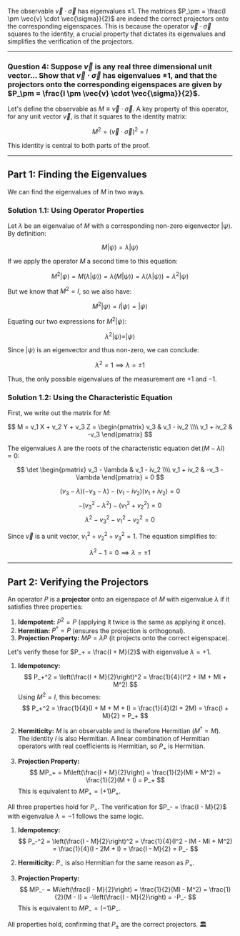 The observable $\vec{v} \cdot \vec{\sigma}$ has eigenvalues $\pm 1$. The matrices $P_\pm = \frac{I \pm \vec{v} \cdot \vec{\sigma}}{2}$ are indeed the correct projectors onto the corresponding eigenspaces. This is because the operator $\vec{v} \cdot \vec{\sigma}$ squares to the identity, a crucial property that dictates its eigenvalues and simplifies the verification of the projectors.

***

### **Question 4: Suppose $\vec{v}$ is any real three dimensional unit vector... Show that $\vec{v} \cdot \vec{\sigma}$ has eigenvalues $\pm 1$, and that the projectors onto the corresponding eigenspaces are given by $P_\pm = \frac{I \pm \vec{v} \cdot \vec{\sigma}}{2}$.**

Let's define the observable as $M \equiv \vec{v} \cdot \vec{\sigma}$. A key property of this operator, for any unit vector $\vec{v}$, is that it squares to the identity matrix:

$$M^2 = (\vec{v} \cdot \vec{\sigma})^2 = I$$

This identity is central to both parts of the proof.

---

## **Part 1: Finding the Eigenvalues**

We can find the eigenvalues of $M$ in two ways.

### **Solution 1.1: Using Operator Properties**

Let $\lambda$ be an eigenvalue of $M$ with a corresponding non-zero eigenvector $|\psi\rangle$. By definition:

$$M|\psi\rangle = \lambda|\psi\rangle$$

If we apply the operator $M$ a second time to this equation:

$$M^2|\psi\rangle = M(\lambda|\psi\rangle) = \lambda(M|\psi\rangle) = \lambda(\lambda|\psi\rangle) = \lambda^2|\psi\rangle$$

But we know that $M^2 = I$, so we also have:

$$M^2|\psi\rangle = I|\psi\rangle = |\psi\rangle$$

Equating our two expressions for $M^2|\psi\rangle$:

$$\lambda^2|\psi\rangle = |\psi\rangle$$

Since $|\psi\rangle$ is an eigenvector and thus non-zero, we can conclude:

$$\lambda^2 = 1 \implies \lambda = \pm 1$$

Thus, the only possible eigenvalues of the measurement are $+1$ and $-1$.

### **Solution 1.2: Using the Characteristic Equation**

First, we write out the matrix for $M$:

$$
M = v_1 X + v_2 Y + v_3 Z = \begin{pmatrix}
v_3 & v_1 - iv_2 \\\\
v_1 + iv_2 & -v_3
\end{pmatrix}
$$

The eigenvalues $\lambda$ are the roots of the characteristic equation $\det(M - \lambda I) = 0$:

$$
\det \begin{pmatrix}
v_3 - \lambda & v_1 - iv_2 \\\\
v_1 + iv_2 & -v_3 - \lambda
\end{pmatrix} = 0
$$

$$(v_3 - \lambda)(-v_3 - \lambda) - (v_1 - iv_2)(v_1 + iv_2) = 0$$$$-(v_3^2 - \lambda^2) - (v_1^2 + v_2^2) = 0$$$$\lambda^2 - v_3^2 - v_1^2 - v_2^2 = 0$$

Since $\vec{v}$ is a unit vector, $v_1^2 + v_2^2 + v_3^2 = 1$. The equation simplifies to:

$$\lambda^2 - 1 = 0 \implies \lambda = \pm 1$$

---

## **Part 2: Verifying the Projectors**

An operator $P$ is a **projector** onto an eigenspace of $M$ with eigenvalue $\lambda$ if it satisfies three properties:
1.  **Idempotent:** $P^2 = P$ (applying it twice is the same as applying it once).
2.  **Hermitian:** $P^\dagger = P$ (ensures the projection is orthogonal).
3.  **Projection Property:** $MP = \lambda P$ (it projects onto the correct eigenspace).

Let's verify these for $P_+ = \frac{I + M}{2}$ with eigenvalue $\lambda=+1$.

1.  **Idempotency:**
    $$
    P_+^2 = \left(\frac{I + M}{2}\right)^2 = \frac{1}{4}(I^2 + IM + MI + M^2)
    $$
    Using $M^2=I$, this becomes:
    $$
    P_+^2 = \frac{1}{4}(I + M + M + I) = \frac{1}{4}(2I + 2M) = \frac{I + M}{2} = P_+
    $$
2.  **Hermiticity:** $M$ is an observable and is therefore Hermitian ($M^\dagger = M$). The identity $I$ is also Hermitian. A linear combination of Hermitian operators with real coefficients is Hermitian, so $P_+$ is Hermitian.

3.  **Projection Property:**
    $$
    MP_+ = M\left(\frac{I + M}{2}\right) = \frac{1}{2}(MI + M^2) = \frac{1}{2}(M + I) = P_+
    $$
    This is equivalent to $MP_+ = (+1)P_+$.

All three properties hold for $P_+$. The verification for $P_- = \frac{I - M}{2}$ with eigenvalue $\lambda=-1$ follows the same logic.

1.  **Idempotency:**
    $$
    P_-^2 = \left(\frac{I - M}{2}\right)^2 = \frac{1}{4}(I^2 - IM - MI + M^2) = \frac{1}{4}(I - 2M + I) = \frac{I - M}{2} = P_-
    $$
2.  **Hermiticity:** $P_-$ is also Hermitian for the same reason as $P_+$.

3.  **Projection Property:**
    $$
    MP_- = M\left(\frac{I - M}{2}\right) = \frac{1}{2}(MI - M^2) = \frac{1}{2}(M - I) = -\left(\frac{I - M}{2}\right) = -P_-
    $$
    This is equivalent to $MP_- = (-1)P_-$.

All properties hold, confirming that $P_\pm$ are the correct projectors. 🏛️